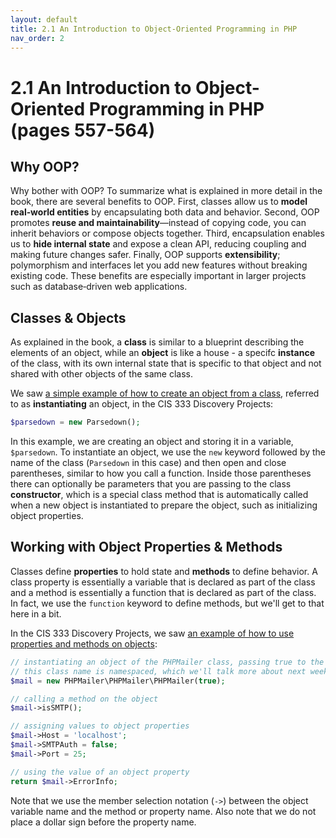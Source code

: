 ```yaml
---
layout: default
title: 2.1 An Introduction to Object-Oriented Programming in PHP
nav_order: 2
---
```


# 2.1 An Introduction to Object-Oriented Programming in PHP (pages 557-564)

## Why OOP?

Why bother with OOP?  To summarize what is explained in more detail in the book, there are several benefits to OOP.  First, classes allow us to **model real‑world entities** by encapsulating both data and behavior.  Second, OOP promotes **reuse and maintainability**—instead of copying code, you can inherit behaviors or compose objects together.  Third, encapsulation enables us to **hide internal state** and expose a clean API, reducing coupling and making future changes safer.  Finally, OOP supports **extensibility**; polymorphism and interfaces let you add new features without breaking existing code.  These benefits are especially important in larger projects such as database‑driven web applications.

## Classes & Objects

As explained in the book, a **class** is similar to a blueprint describing the elements of an object, while an **object** is like a house - a specifc **instance** of the class, with its own internal state that is specific to that object and not shared with other objects of the same class.

We saw [a simple example of how to create an object from a class](https://github.com/uma-cis333/discovery-projects-nlumademo/blob/572a1e11f0caa496289223da8cce4780f7ae6f17/includes/functions.php#L82C13-L82C42), referred to as **instantiating** an object, in the CIS 333 Discovery Projects:

```php
$parsedown = new Parsedown();
```

In this example, we are creating an object and storing it in a variable, `$parsedown`. To instantiate an object, we use the `new` keyword followed by the name of the class (`Parsedown` in this case) and then open and close parentheses, similar to how you call a function. Inside those parentheses there can optionally be parameters that you are passing to the class **constructor**, which is a special class method that is automatically called when a new object is instantiated to prepare the object, such as initializing object properties.

## Working with Object Properties & Methods

Classes define **properties** to hold state and **methods** to define behavior. A class property is essentially a variable that is declared as part of the class and a method is essentially a function that is declared as part of the class. In fact, we use the `function` keyword to define methods, but we'll get to that here in a bit.

In the CIS 333 Discovery Projects, we saw [an example of how to use properties and methods on objects](https://github.com/uma-cis333/discovery-projects-nlumademo/blob/572a1e11f0caa496289223da8cce4780f7ae6f17/includes/functions.php#L450):

```php
// instantiating an object of the PHPMailer class, passing true to the constructor
// this class name is namespaced, which we'll talk more about next week
$mail = new PHPMailer\PHPMailer\PHPMailer(true);

// calling a method on the object
$mail->isSMTP();

// assigning values to object properties
$mail->Host = 'localhost';
$mail->SMTPAuth = false;
$mail->Port = 25;

// using the value of an object property
return $mail->ErrorInfo;
```

Note that we use the member selection notation (`->`) between the object variable name and the method or property name. Also note that we do not place a dollar sign before the property name.
